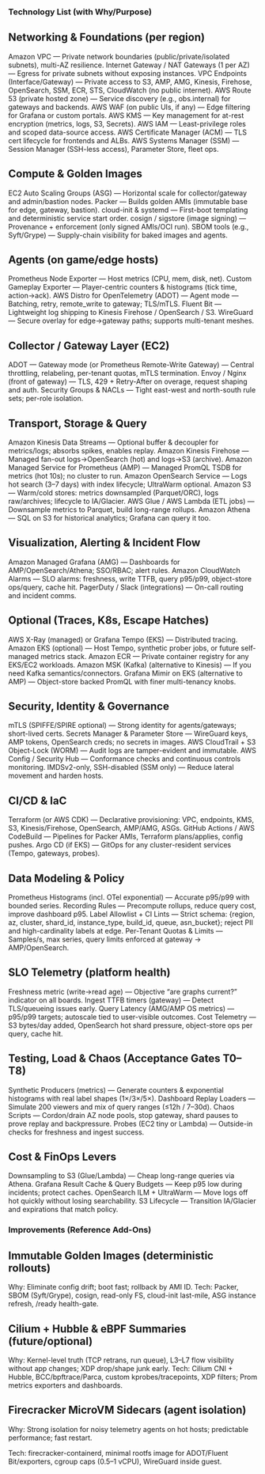 ### Technology List (with Why/Purpose)

## Networking & Foundations (per region)
Amazon VPC — Private network boundaries (public/private/isolated subnets), multi-AZ resilience.
Internet Gateway / NAT Gateways (1 per AZ) — Egress for private subnets without exposing instances.
VPC Endpoints (Interface/Gateway) — Private access to S3, AMP, AMG, Kinesis, Firehose, OpenSearch, SSM, ECR, STS, CloudWatch (no public internet).
AWS Route 53 (private hosted zone) — Service discovery (e.g., obs.internal) for gateways and backends.
AWS WAF (on public UIs, if any) — Edge filtering for Grafana or custom portals.
AWS KMS — Key management for at-rest encryption (metrics, logs, S3, Secrets).
AWS IAM — Least-privilege roles and scoped data-source access.
AWS Certificate Manager (ACM) — TLS cert lifecycle for frontends and ALBs.
AWS Systems Manager (SSM) — Session Manager (SSH-less access), Parameter Store, fleet ops.

## Compute & Golden Images
EC2 Auto Scaling Groups (ASG) — Horizontal scale for collector/gateway and admin/bastion nodes.
Packer — Builds golden AMIs (immutable base for edge, gateway, bastion).
cloud-init & systemd — First-boot templating and deterministic service start order.
cosign / sigstore (image signing) — Provenance + enforcement (only signed AMIs/OCI run).
SBOM tools (e.g., Syft/Grype) — Supply-chain visibility for baked images and agents.

## Agents (on game/edge hosts)
Prometheus Node Exporter — Host metrics (CPU, mem, disk, net).
Custom Gameplay Exporter — Player-centric counters & histograms (tick time, action→ack).
AWS Distro for OpenTelemetry (ADOT) — Agent mode — Batching, retry, remote_write to gateway; TLS/mTLS.
Fluent Bit — Lightweight log shipping to Kinesis Firehose / OpenSearch / S3.
WireGuard — Secure overlay for edge→gateway paths; supports multi-tenant meshes.

## Collector / Gateway Layer (EC2)
ADOT — Gateway mode (or Prometheus Remote-Write Gateway) — Central throttling, relabeling, per-tenant quotas, mTLS termination.
Envoy / Nginx (front of gateway) — TLS, 429 + Retry-After on overage, request shaping and auth.
Security Groups & NACLs — Tight east-west and north-south rule sets; per-role isolation.

## Transport, Storage & Query
Amazon Kinesis Data Streams — Optional buffer & decoupler for metrics/logs; absorbs spikes, enables replay.
Amazon Kinesis Firehose — Managed fan-out logs→OpenSearch (hot) and logs→S3 (archive).
Amazon Managed Service for Prometheus (AMP) — Managed PromQL TSDB for metrics (hot 10s); no cluster to run.
Amazon OpenSearch Service — Logs hot search (3–7 days) with index lifecycle; UltraWarm optional.
Amazon S3 — Warm/cold stores: metrics downsampled (Parquet/ORC), logs raw/archives; lifecycle to IA/Glacier.
AWS Glue / AWS Lambda (ETL jobs) — Downsample metrics to Parquet, build long-range rollups.
Amazon Athena — SQL on S3 for historical analytics; Grafana can query it too.

## Visualization, Alerting & Incident Flow
Amazon Managed Grafana (AMG) — Dashboards for AMP/OpenSearch/Athena; SSO/RBAC; alert rules.
Amazon CloudWatch Alarms — SLO alarms: freshness, write TTFB, query p95/p99, object-store ops/query, cache hit.
PagerDuty / Slack (integrations) — On-call routing and incident comms.

## Optional (Traces, K8s, Escape Hatches)
AWS X-Ray (managed) or Grafana Tempo (EKS) — Distributed tracing.
Amazon EKS (optional) — Host Tempo, synthetic prober jobs, or future self-managed metrics stack.
Amazon ECR — Private container registry for any EKS/EC2 workloads.
Amazon MSK (Kafka) (alternative to Kinesis) — If you need Kafka semantics/connectors.
Grafana Mimir on EKS (alternative to AMP) — Object-store backed PromQL with finer multi-tenancy knobs.

## Security, Identity & Governance
mTLS (SPIFFE/SPIRE optional) — Strong identity for agents/gateways; short-lived certs.
Secrets Manager & Parameter Store — WireGuard keys, AMP tokens, OpenSearch creds; no secrets in images.
AWS CloudTrail + S3 Object-Lock (WORM) — Audit logs are tamper-evident and immutable.
AWS Config / Security Hub — Conformance checks and continuous controls monitoring.
IMDSv2-only, SSH-disabled (SSM only) — Reduce lateral movement and harden hosts.

## CI/CD & IaC
Terraform (or AWS CDK) — Declarative provisioning: VPC, endpoints, KMS, S3, Kinesis/Firehose, OpenSearch, AMP/AMG, ASGs.
GitHub Actions / AWS CodeBuild — Pipelines for Packer AMIs, Terraform plans/applies, config pushes.
Argo CD (if EKS) — GitOps for any cluster-resident services (Tempo, gateways, probes).

## Data Modeling & Policy
Prometheus Histograms (incl. OTel exponential) — Accurate p95/p99 with bounded series.
Recording Rules — Precompute rollups, reduce query cost, improve dashboard p95.
Label Allowlist + CI Lints — Strict schema: {region, az, cluster, shard_id, instance_type, build_id, queue, asn_bucket}; reject PII and high-cardinality labels at edge.
Per-Tenant Quotas & Limits — Samples/s, max series, query limits enforced at gateway → AMP/OpenSearch.

## SLO Telemetry (platform health)
Freshness metric (write→read age) — Objective “are graphs current?” indicator on all boards.
Ingest TTFB timers (gateway) — Detect TLS/queueing issues early.
Query Latency (AMG/AMP OS metrics) — p95/p99 targets; autoscale tied to user-visible outcomes.
Cost Telemetry — S3 bytes/day added, OpenSearch hot shard pressure, object-store ops per query, cache hit.

## Testing, Load & Chaos (Acceptance Gates T0–T8)
Synthetic Producers (metrics) — Generate counters & exponential histograms with real label shapes (1×/3×/5×).
Dashboard Replay Loaders — Simulate 200 viewers and mix of query ranges (≤12h / 7–30d).
Chaos Scripts — Cordon/drain AZ node pools, stop gateway, shard pauses to prove replay and backpressure.
Probes (EC2 tiny or Lambda) — Outside-in checks for freshness and ingest success.

## Cost & FinOps Levers
Downsampling to S3 (Glue/Lambda) — Cheap long-range queries via Athena.
Grafana Result Cache & Query Budgets — Keep p95 low during incidents; protect caches.
OpenSearch ILM + UltraWarm — Move logs off hot quickly without losing searchability.
S3 Lifecycle — Transition IA/Glacier and expirations that match policy.

### Improvements (Reference Add-Ons)

## Immutable Golden Images (deterministic rollouts)
Why: Eliminate config drift; boot fast; rollback by AMI ID.
Tech: Packer, SBOM (Syft/Grype), cosign, read-only FS, cloud-init last-mile, ASG instance refresh, /ready health-gate.

## Cilium + Hubble & eBPF Summaries (future/optional)
Why: Kernel-level truth (TCP retrans, run queue), L3–L7 flow visibility without app changes; XDP drop/shape junk early.
Tech: Cilium CNI + Hubble, BCC/bpftrace/Parca, custom kprobes/tracepoints, XDP filters; Prom metrics exporters and dashboards.

## Firecracker MicroVM Sidecars (agent isolation)
Why: Strong isolation for noisy telemetry agents on hot hosts; predictable performance; fast restart.

Tech: firecracker-containerd, minimal rootfs image for ADOT/Fluent Bit/exporters, cgroup caps (0.5–1 vCPU), WireGuard inside guest.
